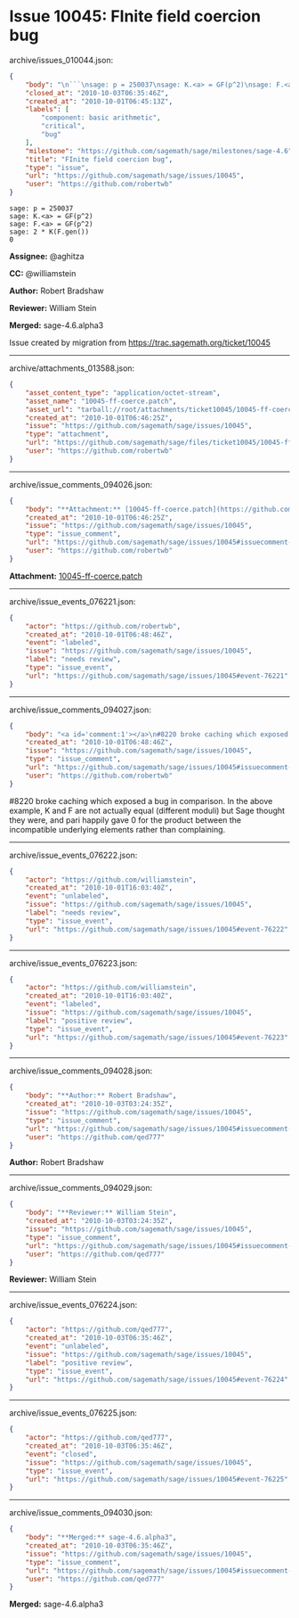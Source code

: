 # Issue 10045: FInite field coercion bug

archive/issues_010044.json:
```json
{
    "body": "\n```\nsage: p = 250037\nsage: K.<a> = GF(p^2)\nsage: F.<a> = GF(p^2)\nsage: 2 * K(F.gen())\n0\n```\n\n**Assignee:** @aghitza\n\n**CC:**  @williamstein\n\n**Author:** Robert Bradshaw\n\n**Reviewer:** William Stein\n\n**Merged:** sage-4.6.alpha3\n\nIssue created by migration from https://trac.sagemath.org/ticket/10045\n\n",
    "closed_at": "2010-10-03T06:35:46Z",
    "created_at": "2010-10-01T06:45:13Z",
    "labels": [
        "component: basic arithmetic",
        "critical",
        "bug"
    ],
    "milestone": "https://github.com/sagemath/sage/milestones/sage-4.6",
    "title": "FInite field coercion bug",
    "type": "issue",
    "url": "https://github.com/sagemath/sage/issues/10045",
    "user": "https://github.com/robertwb"
}
```

```
sage: p = 250037
sage: K.<a> = GF(p^2)
sage: F.<a> = GF(p^2)
sage: 2 * K(F.gen())
0
```

**Assignee:** @aghitza

**CC:**  @williamstein

**Author:** Robert Bradshaw

**Reviewer:** William Stein

**Merged:** sage-4.6.alpha3

Issue created by migration from https://trac.sagemath.org/ticket/10045





---

archive/attachments_013588.json:
```json
{
    "asset_content_type": "application/octet-stream",
    "asset_name": "10045-ff-coerce.patch",
    "asset_url": "tarball://root/attachments/ticket10045/10045-ff-coerce.patch",
    "created_at": "2010-10-01T06:46:25Z",
    "issue": "https://github.com/sagemath/sage/issues/10045",
    "type": "attachment",
    "url": "https://github.com/sagemath/sage/files/ticket10045/10045-ff-coerce.patch",
    "user": "https://github.com/robertwb"
}
```



---

archive/issue_comments_094026.json:
```json
{
    "body": "**Attachment:** [10045-ff-coerce.patch](https://github.com/sagemath/sage/files/ticket10045/10045-ff-coerce.patch)",
    "created_at": "2010-10-01T06:46:25Z",
    "issue": "https://github.com/sagemath/sage/issues/10045",
    "type": "issue_comment",
    "url": "https://github.com/sagemath/sage/issues/10045#issuecomment-94026",
    "user": "https://github.com/robertwb"
}
```

**Attachment:** [10045-ff-coerce.patch](https://github.com/sagemath/sage/files/ticket10045/10045-ff-coerce.patch)



---

archive/issue_events_076221.json:
```json
{
    "actor": "https://github.com/robertwb",
    "created_at": "2010-10-01T06:48:46Z",
    "event": "labeled",
    "issue": "https://github.com/sagemath/sage/issues/10045",
    "label": "needs review",
    "type": "issue_event",
    "url": "https://github.com/sagemath/sage/issues/10045#event-76221"
}
```



---

archive/issue_comments_094027.json:
```json
{
    "body": "<a id='comment:1'></a>\n#8220 broke caching which exposed a bug in comparison. In the above example, K and F are not actually equal (different moduli) but Sage thought they were, and pari happily gave 0 for the product between the incompatible underlying elements rather than complaining.",
    "created_at": "2010-10-01T06:48:46Z",
    "issue": "https://github.com/sagemath/sage/issues/10045",
    "type": "issue_comment",
    "url": "https://github.com/sagemath/sage/issues/10045#issuecomment-94027",
    "user": "https://github.com/robertwb"
}
```

<a id='comment:1'></a>
#8220 broke caching which exposed a bug in comparison. In the above example, K and F are not actually equal (different moduli) but Sage thought they were, and pari happily gave 0 for the product between the incompatible underlying elements rather than complaining.



---

archive/issue_events_076222.json:
```json
{
    "actor": "https://github.com/williamstein",
    "created_at": "2010-10-01T16:03:40Z",
    "event": "unlabeled",
    "issue": "https://github.com/sagemath/sage/issues/10045",
    "label": "needs review",
    "type": "issue_event",
    "url": "https://github.com/sagemath/sage/issues/10045#event-76222"
}
```



---

archive/issue_events_076223.json:
```json
{
    "actor": "https://github.com/williamstein",
    "created_at": "2010-10-01T16:03:40Z",
    "event": "labeled",
    "issue": "https://github.com/sagemath/sage/issues/10045",
    "label": "positive review",
    "type": "issue_event",
    "url": "https://github.com/sagemath/sage/issues/10045#event-76223"
}
```



---

archive/issue_comments_094028.json:
```json
{
    "body": "**Author:** Robert Bradshaw",
    "created_at": "2010-10-03T03:24:35Z",
    "issue": "https://github.com/sagemath/sage/issues/10045",
    "type": "issue_comment",
    "url": "https://github.com/sagemath/sage/issues/10045#issuecomment-94028",
    "user": "https://github.com/qed777"
}
```

**Author:** Robert Bradshaw



---

archive/issue_comments_094029.json:
```json
{
    "body": "**Reviewer:** William Stein",
    "created_at": "2010-10-03T03:24:35Z",
    "issue": "https://github.com/sagemath/sage/issues/10045",
    "type": "issue_comment",
    "url": "https://github.com/sagemath/sage/issues/10045#issuecomment-94029",
    "user": "https://github.com/qed777"
}
```

**Reviewer:** William Stein



---

archive/issue_events_076224.json:
```json
{
    "actor": "https://github.com/qed777",
    "created_at": "2010-10-03T06:35:46Z",
    "event": "unlabeled",
    "issue": "https://github.com/sagemath/sage/issues/10045",
    "label": "positive review",
    "type": "issue_event",
    "url": "https://github.com/sagemath/sage/issues/10045#event-76224"
}
```



---

archive/issue_events_076225.json:
```json
{
    "actor": "https://github.com/qed777",
    "created_at": "2010-10-03T06:35:46Z",
    "event": "closed",
    "issue": "https://github.com/sagemath/sage/issues/10045",
    "type": "issue_event",
    "url": "https://github.com/sagemath/sage/issues/10045#event-76225"
}
```



---

archive/issue_comments_094030.json:
```json
{
    "body": "**Merged:** sage-4.6.alpha3",
    "created_at": "2010-10-03T06:35:46Z",
    "issue": "https://github.com/sagemath/sage/issues/10045",
    "type": "issue_comment",
    "url": "https://github.com/sagemath/sage/issues/10045#issuecomment-94030",
    "user": "https://github.com/qed777"
}
```

**Merged:** sage-4.6.alpha3

